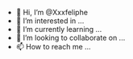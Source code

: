 - 👋 Hi, I’m @Xxxfeliphe
- 👀 I’m interested in ...
- 🌱 I’m currently learning ...
- 💞️ I’m looking to collaborate on ...
- 📫 How to reach me ...

<!---
Xxxfeliphe/Xxxfeliphe is a ✨ special ✨ repository because its `README.md` (this file) appears on your GitHub profile.
You can click the Preview link to take a look at your changes.
--->
